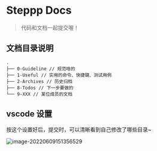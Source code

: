 # Steppp Docs

> 代码和文档一起提交喔！

## 文档目录说明

```
.
├── 0-Guideline // 规范啥的
├── 1-Useful // 实用的命令、快捷键、测试用例
├── 2-Archives // 历史归档
├── 8-Todos // 下一步要做的
└── 9-XXX // 某位成员的文档
```

## vscode 设置

按这个设置好后，提交时，可以清晰看到自己修改了哪些目录~

![image-20220609151356529](https://raw.githubusercontent.com/vacrain/typora_img/main/2022/2022-06-09_15-13-56_image-20220609151356529.png)
